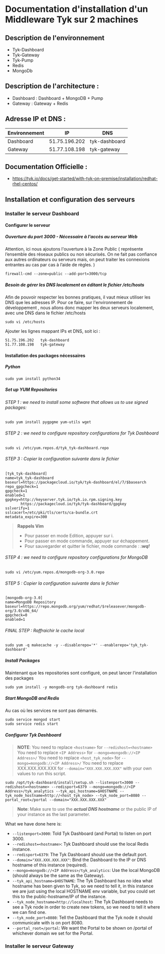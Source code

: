 # Documentation d'installation d'un Middleware Tyk sur 2 machines

## Description de l'environnement
- Tyk\-Dashboard
- Tyk\-Gateway
- Tyk\-Pump
- Redis
- MongoDb

## Description de l'architecture :
- Dashboard : Dashboard + MongoDB + Pump
- Gateway : Gateway + Redis

## Adresse IP et DNS :
Environnement | IP | DNS
----------| -----------|----------------
Dashboard | 51.75.196.202 | tyk-dashboard 
Gateway | 51.77.108.198  | tyk-gateway 

## Documentation Officielle :
- https://tyk.io/docs/get-started/with-tyk-on-premise/installation/redhat-rhel-centos/

## Installation et configuration des serveurs
### Installer le serveur Dashboard
#### Configurer le serveur
##### Ouverture du port 3000 - Nécessaire à l'accès au serveur Web
Attention, ici nous ajoutons l'ouverture à la Zone Public ( représente l’ensemble des réseaux publics ou non sécurisés. On ne fait pas confiance aux autres ordinateurs ou serveurs mais, on peut traiter les connexions entrantes au cas par cas à l’aide de règles. )

```{.copyWrapper}
firewall-cmd --zone=public --add-port=3000/tcp 
```

##### Besoin de gérer les DNS localement en éditant le fichier /etc/hosts
Afin de pouvoir respecter les bonnes pratiques, il vaut mieux utiliser les DNS que les adresses IP. 
Pour ce faire, sur l'environnement de développement , nous allons donc mapper les deux serveurs localement, avec une DNS dans le fichier /etc/hosts

```{.copyWrapper}
sudo vi /etc/hosts
```
Ajouter les lignes mappant IPs et DNS, soit ici : 
```{.copyWrapper}
51.75.196.202   tyk-dashboard
51.77.108.198   tyk-gateway
```



#### Installation des packages nécessaires
##### Python
```{.copyWrapper}
sudo yum install python34
```

##### Set up YUM Repositories
###### STEP 1 : we need to install some software that allows us to use signed packages:
```{.copyWrapper}
sudo yum install pygpgme yum-utils wget
```

###### STEP 2 : we need to configure repository configurations for Tyk Dashboard
```{.copyWrapper}
sudo vi /etc/yum.repos.d/tyk_tyk-dashboard.repo
```

###### STEP 3 : Copier la configuration suivante dans le fichier
```{.copyWrapper}
[tyk_tyk-dashboard]
name=tyk_tyk-dashboard
baseurl=https://packagecloud.io/tyk/tyk-dashboard/el/7/$basearch
repo_gpgcheck=1
gpgcheck=1
enabled=1
gpgkey=http://keyserver.tyk.io/tyk.io.rpm.signing.key
       https://packagecloud.io/tyk/tyk-dashboard/gpgkey
sslverify=1
sslcacert=/etc/pki/tls/certs/ca-bundle.crt
metadata_expire=300
```

> **Rappels Vim** 
>
> * Pour passer en mode Edition, appuyer sur i. 
> * Pour passer en mode commande, appuyer sur échappement. 
> * Pour sauvegarder et quitter le fichier, mode commande : ***:wq!*** 

###### STEP 4 : we need to configure repository configurations for MongoDB
```{.copyWrapper}
sudo vi /etc/yum.repos.d/mongodb-org-3.0.repo
```

###### STEP 5 : Copier la configuration suivante dans le fichier
```{.copyWrapper}
[mongodb-org-3.0]
name=MongoDB Repository
baseurl=https://repo.mongodb.org/yum/redhat/$releasever/mongodb-org/3.0/x86_64/
gpgcheck=0
enabled=1
```

###### FINAL STEP : Raffraichir le cache local
```{.copyWrapper}
sudo yum -q makecache -y --disablerepo='*' --enablerepo='tyk_tyk-dashboard'
```

##### Install Packages
Maintenant que les repositories sont configuré, on peut lancer l'installation des packages
```{.copyWrapper}
sudo yum install -y mongodb-org tyk-dashboard redis
```
##### Start MongoDB and Redis

Au cas où les services ne sont pas démarrés.

```{.copyWrapper}
sudo service mongod start
sudo service redis start
```

##### Configurer Tyk Dashboard

> **NOTE**: 
> You need to replace `<hostname>` for `--redishost=<hostname>`
> You need to replace `<IP Address>` for `--mongo=mongodb://<IP Address>/` 
> You need to replace `<host_tyk_node>` for `--mongo=mongodb://<IP Address>/` 
> You need to replace XXX.XXX.XXX.XXX for `--domain="XXX.XXX.XXX.XXX"` 
> with your own values to run this script.

```{.copyWrapper}
sudo /opt/tyk-dashboard/install/setup.sh --listenport=3000 --redishost=<hostname> --redisport=6379 --mongo=mongodb://<IP Address>/tyk_analytics --tyk_api_hostname=$HOSTNAME --tyk_node_hostname=http://<host_tyk_node> --tyk_node_port=8080 --portal_root=/portal --domain="XXX.XXX.XXX.XXX"
```

> **Note**: Make sure to use the ***actual DNS hostname*** or the public IP of your instance as the last parameter.

What we have done here is:

*   `--listenport=3000`: Told Tyk Dashboard (and Portal) to listen on port 3000.
*   `--redishost=<hostname>`: Tyk Dashboard should use the local Redis instance.
*   `--redisport=6379`: The Tyk Dashboard should use the default port.
*   `--domain="XXX.XXX.XXX.XXX"`: Bind the Dashboard to the IP or DNS hostname of this instance (required).
*   `--mongo=mongodb://<IP Address>/tyk_analytics`: Use the local MongoDB (should always be the same as the Gateway).
*   `--tyk_api_hostname=$HOSTNAME`: The Tyk Dashboard has no idea what hostname has been given to Tyk, so we need to tell it, in this instance we are just using the local HOSTNAME env variable, but you could set this to the public-hostname/IP of the instance.
*   `--tyk_node_hostname=http://localhost`: The Tyk Dashboard needs to see a Tyk node in order to create new tokens, so we need to tell it where we can find one.
*   `--tyk_node_port=8080`: Tell the Dashboard that the Tyk node it should communicate with is on port 8080.
*   `--portal_root=/portal`: We want the Portal to be shown on /portal of whichever domain we set for the Portal.



### Installer le serveur Gateway




